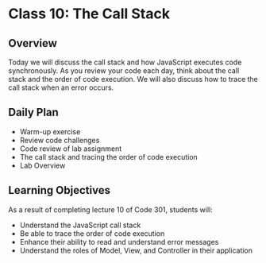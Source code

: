 # Class 10: The Call Stack

## Overview

Today we will discuss the call stack and how JavaScript executes code synchronously. As you review your code each day, think about the call stack and the order of code execution. We will also discuss how to trace the call stack when an error occurs.

## Daily Plan

- Warm-up exercise
- Review code challenges
- Code review of lab assignment
- The call stack and tracing the order of code execution
- Lab Overview

## Learning Objectives

As a result of completing lecture 10 of Code 301, students will:
- Understand the JavaScript call stack
- Be able to trace the order of code execution
- Enhance their ability to read and understand error messages
- Understand the roles of Model, View, and Controller in their application
